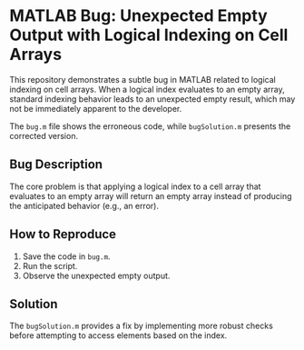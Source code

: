 # MATLAB Bug: Unexpected Empty Output with Logical Indexing on Cell Arrays

This repository demonstrates a subtle bug in MATLAB related to logical indexing on cell arrays. When a logical index evaluates to an empty array, standard indexing behavior leads to an unexpected empty result, which may not be immediately apparent to the developer.

The `bug.m` file shows the erroneous code, while `bugSolution.m` presents the corrected version.

## Bug Description

The core problem is that applying a logical index to a cell array that evaluates to an empty array will return an empty array instead of producing the anticipated behavior (e.g., an error).

## How to Reproduce

1. Save the code in `bug.m`.
2. Run the script.
3. Observe the unexpected empty output.

## Solution

The `bugSolution.m` provides a fix by implementing more robust checks before attempting to access elements based on the index.